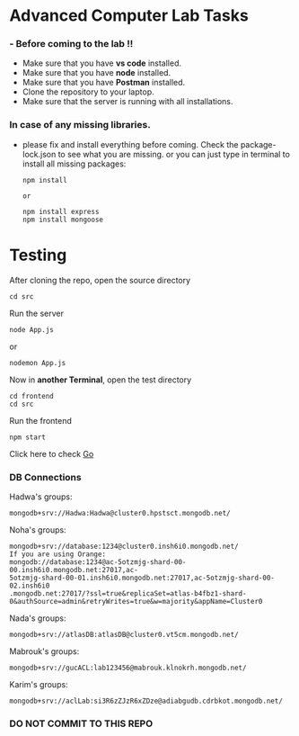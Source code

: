 # Advanced Computer Lab Tasks
### - Before coming to the lab !!
* Make sure that you have **vs code** installed.
* Make sure that you have **node** installed.
* Make sure that you have **Postman** installed.
* Clone the repository to your laptop.
* Make sure that the server is running with all installations.

### In case of any missing libraries. 
- please fix and install everything before coming. Check the package-lock.json to see what you are missing.
or you can just type in terminal to install all missing packages:
    ```
    npm install

    or
    
    npm install express
    npm install mongoose
    ```
# Testing
After cloning the repo, open the source directory

```
cd src
```

Run the server

```
node App.js
```

or

```
nodemon App.js
```

Now in **another Terminal**, open the test directory

```
cd frontend
cd src
```

Run the frontend

```
npm start
```

Click here to check [Go](http://localhost:3000/)

###  DB Connections

Hadwa's groups:
 ```
 mongodb+srv://Hadwa:Hadwa@cluster0.hpstsct.mongodb.net/
 ```

Noha's groups:
 ``` 
 mongodb+srv://database:1234@cluster0.insh6i0.mongodb.net/
If you are using Orange:
mongodb://database:1234@ac-5otzmjg-shard-00-00.insh6i0.mongodb.net:27017,ac-
5otzmjg-shard-00-01.insh6i0.mongodb.net:27017,ac-5otzmjg-shard-00-02.insh6i0
.mongodb.net:27017/?ssl=true&replicaSet=atlas-b4fbz1-shard-0&authSource=admin&retryWrites=true&w=majority&appName=Cluster0

 ```

Nada's groups:
 ```
 mongodb+srv://atlasDB:atlasDB@cluster0.vt5cm.mongodb.net/
```

Mabrouk's groups:
 ```
mongodb+srv://gucACL:lab123456@mabrouk.klnokrh.mongodb.net/
```
Karim's groups:
 ```
mongodb+srv://aclLab:si3R6zZJzR6xZDze@adiabgudb.cdrbkot.mongodb.net/
```
### **DO NOT COMMIT TO THIS REPO**
